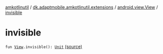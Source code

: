 [amkotlinutil](../../index.md) / [dk.adaptmobile.amkotlinutil.extensions](../index.md) / [android.view.View](index.md) / [invisible](./invisible.md)

# invisible

`fun `[`View`](https://developer.android.com/reference/android/view/View.html)`.invisible(): `[`Unit`](https://kotlinlang.org/api/latest/jvm/stdlib/kotlin/-unit/index.html) [(source)](https://github.com/adaptmobile-organization/amkotlinutil/tree/master/amkotlinutil/src/main/java/dk/adaptmobile/amkotlinutil/extensions/ViewExtensions.kt#L41)